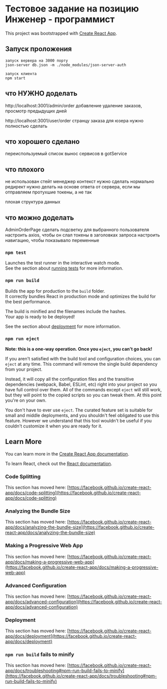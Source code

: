 # Тестовое задание на позицию Инженер - программист

This project was bootstrapped with [Create React App](https://github.com/facebook/create-react-app).

## Запуск проложения 
    запуск вервера на 3000 порту
    json-server db.json -m ./node_modules/json-server-auth

    запуск клиента
    npm start
## что НУЖНО доделать
http://localhost:3001/admin/order
добавление удаление заказов, 
просмотр предыдущих дней

http://localhost:3001/user/order
странцу заказа для юзера нужно полностью сделать


## что хорошего сделано

переиспользуемый список
вынос сервисов в gotService

## что плохого
не использован стейт менеджер
контекст нужно сделать  нормально
редирект нужно делать на основе ответа от сервера, если мы отправляем протухшие токены, а не так

плохая структура данных

## что можно доделать
AdminOrderPage сделать подсветку для выбранного пользователя
настроить axios, чтобы он слал токены в заголовках запроса
настроить навигацию, чтобы показывало переменные
### `npm test`

Launches the test runner in the interactive watch mode.\
See the section about [running tests](https://facebook.github.io/create-react-app/docs/running-tests) for more information.

### `npm run build`

Builds the app for production to the `build` folder.\
It correctly bundles React in production mode and optimizes the build for the best performance.

The build is minified and the filenames include the hashes.\
Your app is ready to be deployed!

See the section about [deployment](https://facebook.github.io/create-react-app/docs/deployment) for more information.

### `npm run eject`

**Note: this is a one-way operation. Once you `eject`, you can't go back!**

If you aren't satisfied with the build tool and configuration choices, you can `eject` at any time. This command will remove the single build dependency from your project.

Instead, it will copy all the configuration files and the transitive dependencies (webpack, Babel, ESLint, etc) right into your project so you have full control over them. All of the commands except `eject` will still work, but they will point to the copied scripts so you can tweak them. At this point you're on your own.

You don't have to ever use `eject`. The curated feature set is suitable for small and middle deployments, and you shouldn't feel obligated to use this feature. However we understand that this tool wouldn't be useful if you couldn't customize it when you are ready for it.

## Learn More

You can learn more in the [Create React App documentation](https://facebook.github.io/create-react-app/docs/getting-started).

To learn React, check out the [React documentation](https://reactjs.org/).

### Code Splitting

This section has moved here: [https://facebook.github.io/create-react-app/docs/code-splitting](https://facebook.github.io/create-react-app/docs/code-splitting)

### Analyzing the Bundle Size

This section has moved here: [https://facebook.github.io/create-react-app/docs/analyzing-the-bundle-size](https://facebook.github.io/create-react-app/docs/analyzing-the-bundle-size)

### Making a Progressive Web App

This section has moved here: [https://facebook.github.io/create-react-app/docs/making-a-progressive-web-app](https://facebook.github.io/create-react-app/docs/making-a-progressive-web-app)

### Advanced Configuration

This section has moved here: [https://facebook.github.io/create-react-app/docs/advanced-configuration](https://facebook.github.io/create-react-app/docs/advanced-configuration)

### Deployment

This section has moved here: [https://facebook.github.io/create-react-app/docs/deployment](https://facebook.github.io/create-react-app/docs/deployment)

### `npm run build` fails to minify

This section has moved here: [https://facebook.github.io/create-react-app/docs/troubleshooting#npm-run-build-fails-to-minify](https://facebook.github.io/create-react-app/docs/troubleshooting#npm-run-build-fails-to-minify)
